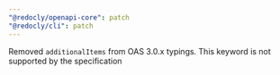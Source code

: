 ```yaml
---
"@redocly/openapi-core": patch
"@redocly/cli": patch
---
```


Removed `additionalItems` from OAS 3.0.x typings. This keyword is not supported by the specification
